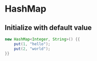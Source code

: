# HashMap

## Initialize with default value

```java
new HashMap<Integer, String>() {{
    put(1, "hello");
    put(2, "world");
}}
```
